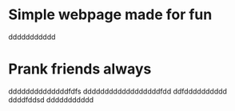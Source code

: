 # Simple webpage made for fun
ddddddddddd
# Prank friends always
ddddddddddddddfdfs
ddddddddddddddddddfdd
ddfdddddddddd
ddddfddsd
ddddddddddd
